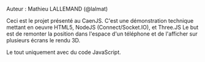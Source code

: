 Auteur : Mathieu LALLEMAND (@lalmat)

Ceci est le projet présenté au CaenJS. C'est une démonstration technique mettant en oeuvre HTML5, NodeJS (Connect/Socket.IO), et Three.JS
Le but est de remonter la position dans l'espace d'un téléphone et de l'afficher sur plusieurs écrans le rendu 3D.

Le tout uniquement avec du code JavaScript.
